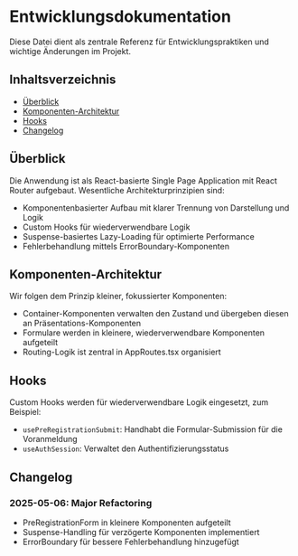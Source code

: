 
# Entwicklungsdokumentation

Diese Datei dient als zentrale Referenz für Entwicklungspraktiken und wichtige Änderungen im Projekt.

## Inhaltsverzeichnis
- [Überblick](#überblick)
- [Komponenten-Architektur](#komponenten-architektur)
- [Hooks](#hooks)
- [Changelog](#changelog)

## Überblick
Die Anwendung ist als React-basierte Single Page Application mit React Router aufgebaut. 
Wesentliche Architekturprinzipien sind:
- Komponentenbasierter Aufbau mit klarer Trennung von Darstellung und Logik
- Custom Hooks für wiederverwendbare Logik
- Suspense-basiertes Lazy-Loading für optimierte Performance
- Fehlerbehandlung mittels ErrorBoundary-Komponenten

## Komponenten-Architektur
Wir folgen dem Prinzip kleiner, fokussierter Komponenten:
- Container-Komponenten verwalten den Zustand und übergeben diesen an Präsentations-Komponenten
- Formulare werden in kleinere, wiederverwendbare Komponenten aufgeteilt
- Routing-Logik ist zentral in AppRoutes.tsx organisiert

## Hooks
Custom Hooks werden für wiederverwendbare Logik eingesetzt, zum Beispiel:
- `usePreRegistrationSubmit`: Handhabt die Formular-Submission für die Voranmeldung
- `useAuthSession`: Verwaltet den Authentifizierungsstatus

## Changelog
### 2025-05-06: Major Refactoring
- PreRegistrationForm in kleinere Komponenten aufgeteilt
- Suspense-Handling für verzögerte Komponenten implementiert
- ErrorBoundary für bessere Fehlerbehandlung hinzugefügt
